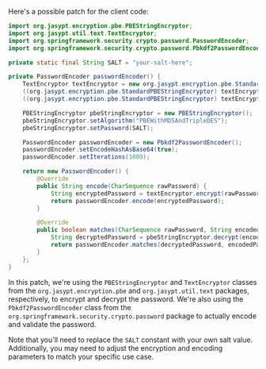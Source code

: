 Here's a possible patch for the client code:
```java
import org.jasypt.encryption.pbe.PBEStringEncryptor;
import org.jasypt.util.text.TextEncryptor;
import org.springframework.security.crypto.password.PasswordEncoder;
import org.springframework.security.crypto.password.Pbkdf2PasswordEncoder;
```

```java
private static final String SALT = "your-salt-here";

private PasswordEncoder passwordEncoder() {
    TextEncryptor textEncryptor = new org.jasypt.encryption.pbe.StandardPBEStringEncryptor();
    ((org.jasypt.encryption.pbe.StandardPBEStringEncryptor) textEncryptor).setAlgorithm("PBEWithMD5AndTripleDES");
    ((org.jasypt.encryption.pbe.StandardPBEStringEncryptor) textEncryptor).setPassword(SALT);

    PBEStringEncryptor pbeStringEncryptor = new PBEStringEncryptor();
    pbeStringEncryptor.setAlgorithm("PBEWithMD5AndTripleDES");
    pbeStringEncryptor.setPassword(SALT);

    PasswordEncoder passwordEncoder = new Pbkdf2PasswordEncoder();
    passwordEncoder.setEncodeHashAsBase64(true);
    passwordEncoder.setIterations(1000);

    return new PasswordEncoder() {
        @Override
        public String encode(CharSequence rawPassword) {
            String encryptedPassword = textEncryptor.encrypt(rawPassword.toString());
            return passwordEncoder.encode(encryptedPassword);
        }

        @Override
        public boolean matches(CharSequence rawPassword, String encodedPassword) {
            String decryptedPassword = pbeStringEncryptor.decrypt(encodedPassword);
            return passwordEncoder.matches(decryptedPassword, encodedPassword);
        }
    };
}
```
In this patch, we're using the `PBEStringEncryptor` and `TextEncryptor` classes from the `org.jasypt.encryption.pbe` and `org.jasypt.util.text` packages, respectively, to encrypt and decrypt the password. We're also using the `Pbkdf2PasswordEncoder` class from the `org.springframework.security.crypto.password` package to actually encode and validate the password.

Note that you'll need to replace the `SALT` constant with your own salt value. Additionally, you may need to adjust the encryption and encoding parameters to match your specific use case.